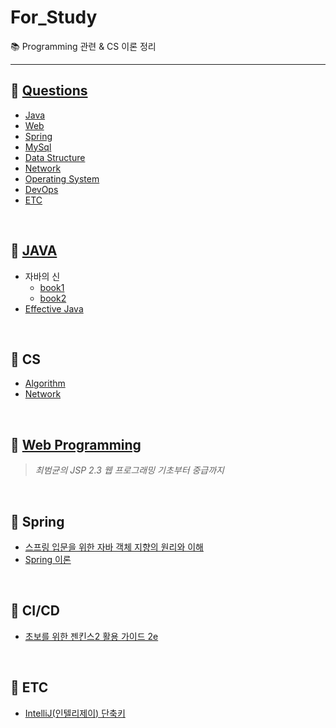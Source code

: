 # For_Study
:books: Programming 관련 & CS 이론 정리

---

## :pushpin: [Questions](https://github.com/hanwix2/For_Study/blob/main/contents/Questions.md)
* [Java](https://github.com/hanwix2/For_Study/blob/main/contents/Questions.md#label-java)
* [Web](https://github.com/hanwix2/For_Study/blob/main/contents/Questions.md#label-web)
* [Spring](https://github.com/hanwix2/For_Study/blob/main/contents/Questions.md#label-spring)
* [MySql](https://github.com/hanwix2/For_Study/blob/main/contents/Questions.md#label-mysql)
* [Data Structure](https://github.com/hanwix2/For_Study/blob/main/contents/Questions.md#label-data-structure)
* [Network](https://github.com/hanwix2/For_Study/blob/main/contents/Questions.md#label-network)
* [Operating System](https://github.com/hanwix2/For_Study/blob/main/contents/Questions.md#label-operating-system)
* [DevOps](https://github.com/hanwix2/For_Study/blob/main/contents/Questions.md#label-devops)
* [ETC](https://github.com/hanwix2/For_Study/blob/main/contents/Questions.md#label-etc)

<br/>

## :pushpin: [JAVA](https://github.com/hanwix2/For_Study/tree/main/Java)
* 자바의 신
  * [book1](https://github.com/hanwix2/For_Study/blob/main/Java/GodOfJava1.md)
  * [book2](https://github.com/hanwix2/For_Study/blob/main/Java/GodOfJava2.md)
* [Effective Java](https://github.com/hanwix2/For_Study/blob/main/Java/EffectiveJava.md)

<br/>

## :pushpin: CS 
* [Algorithm](https://github.com/hanwix2/For_Study/blob/main/contents/algorithm.md)
* [Network](https://github.com/hanwix2/For_Study/blob/main/contents/network.md)

<br/>

## :pushpin: [Web Programming](https://github.com/hanwix2/For_Study/blob/main/contents/WebProgramming.md)
> *최범균의 JSP 2.3 웹 프로그래밍 기초부터 중급까지*

<br/>

## :pushpin: Spring
* [스프링 입문을 위한 자바 객체 지향의 원리와 이해](https://github.com/hanwix2/For_Study/blob/main/contents/oopForSpring.md)
* [Spring 이론](https://github.com/hanwix2/For_Study/blob/main/contents/spring.md)

<br>

## :pushpin: CI/CD
* [초보를 위한 젠킨스2 활용 가이드 2e](https://github.com/hanwix2/For_Study/blob/main/contents/Jenkins2Guide.md)

<br>

## :pushpin: ETC
- [IntelliJ(인텔리제이) 단축키](https://github.com/hanwix2/For_Study/blob/main/contents/intelliJ_keymap.md)
